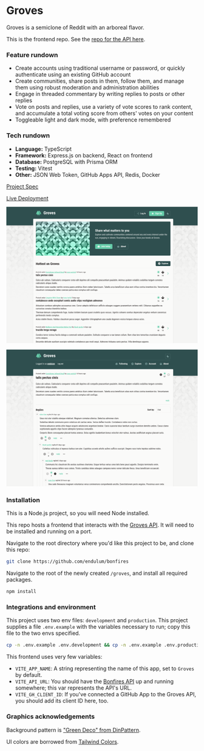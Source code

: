 # Groves

Groves is a semiclone of Reddit with an arboreal flavor.

This is the frontend repo. See the [repo for the API here](https://github.com/endulum/groves-api).

### Feature rundown

- Create accounts using traditional username or password, or quickly authenticate using an existing GitHub account
- Create communities, share posts in them, follow them, and manage them using robust moderation and administration abilities
- Engage in threaded commentary by writing replies to posts or other replies
- Vote on posts and replies, use a variety of vote scores to rank content, and accumulate a total voting score from others' votes on your content
- Toggleable light and dark mode, with preference remembered

### Tech rundown

- **Language:** TypeScript
- **Framework:** Express.js on backend, React on frontend
- **Database:** PostgreSQL with Prisma ORM
- **Testing:** Vitest
- **Other:** JSON Web Token, GitHub Apps API, Redis, Docker

[Project Spec](https://www.theodinproject.com/lessons/node-path-nodejs-odin-book)

[Live Deployment](https://groves.up.railway.app)

![A screenshot of the landing page of Groves. The client is not logged in.](https://github.com/endulum/groves/blob/main/src/assets/previews/frontpreview.png?raw=true)

![A screenshot of a post on Groves, with a tree of replies. The client is logged in, and has voted on the post and a reply.](https://github.com/endulum/groves/blob/main/src/assets/previews/repliespreview.png?raw=true)

### Installation

This is a Node.js project, so you will need Node installed.

This repo hosts a frontend that interacts with the [Groves API](https://github.com/endulum/groves-api). It will need to be installed and running on a port.

Navigate to the root directory where you'd like this project to be, and clone this repo:

```sh
git clone https://github.com/endulum/bonfires
```

Navigate to the root of the newly created `/groves`, and install all required packages.

```sh
npm install
```

### Integrations and environment

This project uses two env files: `development` and `production`. This project supplies a file `.env.example` with the variables necessary to run; copy this file to the two envs specified.

```sh
cp -n .env.example .env.development && cp -n .env.example .env.production
```

This frontend uses very few variables:

- `VITE_APP_NAME`: A string representing the name of this app, set to `Groves` by default.
- `VITE_API_URL`: You should have the [Bonfires API](https://github.com/endulum/bonfires-api) up and running somewhere; this var represents the API's URL.
- `VITE_GH_CLIENT_ID`: If you've connected a GitHub App to the Groves API, you should add its client ID here, too.

### Graphics acknowledgements

Background pattern is ["Green Deco" from DinPattern](https://dinpattern.com/2011/03/02/green-deco/).

UI colors are borrowed from [Tailwind Colors](https://tailscan.com/colors).
